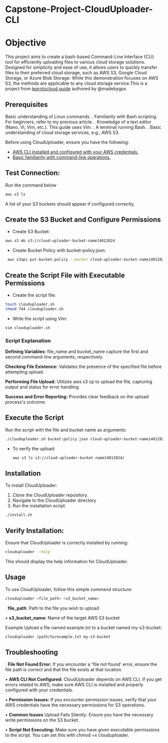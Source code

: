# Capstone-Project-CloudUploader-CLI

# Objective

This project aims to create a bash-based Command-Line Interface (CLI) tool for efficiently uploading files to various cloud storage solutions. Designed for simplicity and ease of use, it allows users to quickly transfer files to their preferred cloud storage, such as AWS S3, Google Cloud Storage, or Azure Blob Storage. While this demonstration focuses on AWS S3, the methods are applicable to any cloud storage service.This is a project from [learntocloud.guide](https://learntocloud.guide/) authored by @madebygps

## Prerequisites
Basic understanding of Linux commands.
. Familiarity with Bash scripting. For beginners, refer to my previous article.
. Knowledge of a text editor (Nano, Vi, Vim, etc.). This guide uses Vim.
. A terminal running Bash.
. Basic understanding of cloud storage services, e.g., AWS S3.


Before using CloudUploader, ensure you have the following:


+ [AWS CLI installed and configured with your AWS credentials.](https://docs.aws.amazon.com/cli/latest/userguide/cli-chap-configure.html)
+ [Basic familiarity with command-line operations.](https://www.codecademy.com/article/command-line-commands)

## Test Connection:

Run the command below

```bash
aws s3 ls
```



 A list of your S3 buckets should appear if configured correctly.

 ## Create the S3 Bucket and Configure Permissions

 + Create S3 Bucket:

```bash
aws s3 mb s3://cloud-uploader-bucket-name14012024
```

 + Create Bucket Policy with bucket-policy.json:

```bash
 aws s3api put-bucket-policy --bucket cloud-uploader-bucket-name14012024 --policy file://bucket-policy.json
```

 ## Create the Script File with Executable Permissions

  + Create the script file:

```bash
touch clouduploader.sh
chmod 744 clouduploader.sh
```

+ Write the script using Vim:

```bash
vim clouduploader.sh
```

  ### Script Explanation
  
__Defining Variables:__ file_name and bucket_name capture the first and second command-line arguments, respectively.

__Checking File Existence:__ Validates the presence of the specified file before attempting upload.

__Performing File Upload:__ Utilizes aws s3 cp to upload the file, capturing output and status for error handling.

__Success and Error Reporting:__ Provides clear feedback on the upload process's outcome.  


## Execute the Script

Run the script with the file and bucket name as arguments:

```bash
./clouduploader.sh bucket-policy.json cloud-uploader-bucket-name14012024
```

+ To verify the upload:

   ```bash
   aws s3 ls s3://cloud-uploader-bucket-name14012024/
   ```
  
## Installation

To install CloudUploader:

1. Clone the CloudUploader repository.
2. Navigate to the CloudUploader directory
3. Run the installation script:


```bash
./install.sh
```


## Verify Installation:

Ensure that CloudUploader is correctly installed by running:


```bash
clouduploader --help
```


This should display the help information for CloudUploader.

## Usage
To use CloudUploader, follow this simple command structure:


```bash
clouduploader <file_path> <s3_bucket_name>
```


. __file_path__: Path to the file you wish to upload

• __s3_bucket_name__: Name of the target AWS S3 bucket

Example
Upload a file named example.txt to a bucket named my-s3-bucket:



```bash
clouduploader /path/to/example.txt my-s3-bucket
```



## Troubleshooting

. __File Not Found Error:__
If you encounter a 'file not found' error, ensure the file path is correct and that the file exists at that location.

• __AWS CLI Not Configured:__
CloudUploader depends on AWS CLI. If you get errors related to AWS, make sure AWS CLI is installed and properly configured with your credentials.

• __Permission Issues:__
If you encounter permission issues, verify that your AWS credentials have the necessary permissions for S3 operations.

• __Common Issues__
Upload Fails Silently:
Ensure you have the necessary write permissions on the S3 bucket.

• __Script Not Executing:__
Make sure you have given executable permissions to the script. You can set this with chmod +x clouduploader.


